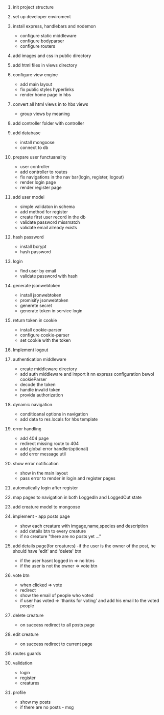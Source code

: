 1) init project structure
2) set up developer enviroment
3) install express, handlebars and nodemon
    - configure static middleware
    - configure bodyparser
    - configure routers
4) add images and css in public directory
5) add html files in views directory
6) configure view engine
    - add main layout
    - fix public styles hyperlinks
    - render home page in hbs
7) convert all html views in to hbs views
    - group views by meaning
8) add controller folder with controller
9) add database 
    - install mongoose
    - connect to db
10) prepare user functuanality
    - user controller
    - add controller to routes
    - fix navigations in the nav bar(login, register, logout)
    - render login page
    - render register page
11) add user model 
    - simple validaton in schema 
    - add method for register
    - create first user record in the db
    - validate password missmatch
    - validate email already exists
12) hash password 
    - install bcrypt
    - hash password
13) login
    - find user by email
    - validate password with hash
14) generate jsonwebtoken
    - install jsonwebtoken
    - promisify jsonwebtoken
    - generete secret
    - generate token in service login
15) return token in cookie
    - install cookie-parser
    - configure cookie-parser
    - set cookie with the token
16) Implement logout
17) authentication middleware
    - create middleware directory
    - add auth middleware and import it nn express configuration bewol cookieParser
    - decode the token 
    - handle invalid token
    - provida authorization
18) dynamic navigation
    - conditioanal options in navigation
    - add data to res.locals for hbs template
19) error handling
    - add 404 page
    - redirect missing route to 404
    - add global error handler(optional)
    - add error message util
20) show error notification
    - show in the main layout
    - pass error to render in login and register pages
21) automatically login after register

22) map pages to navigation in both LoggedIn and LoggedOut state

23) add creature model to mongoose

24) implement - app posts page
    - show each creature with imgage,name,species and description
    - add details btn to every creature
    - if no creature "there are no posts yet ..."

25) add details page(for creatures)
    -if the user is the owner of the post, he should have 'edit' and 'delete' btn
    - if the user hasnt logged in => no btns
    - if the user is not the owner => vote btn
26) vote btn
    - when clicked => vote
    - redirect
    - show the email of people who voted
    - if user has voted => 'thanks for voting' and add his email to the voted people
27) delete creature
    - on success redirect to all posts page

28) edit creature
    - on success redirect to current page

29)  routes guards 

30) validation
    - login
    - register
    - creatures

31) profile 
    - show my posts
    -  if there are no posts - msg